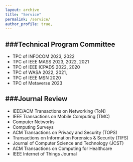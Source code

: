 ```yaml
---
layout: archive
title: "Service"
permalink: /service/
author_profile: true,
---
```



###Technical Program Committee
---
- TPC of INFOCOM 2023, 2022
- TPC of IEEE MASS 2023, 2022, 2021
- TPC of IEEE ICPADS 2022, 2020
- TPC of WASA 2022, 2021, 
- TPC of IEEE MSN 2020
- TPC of Metaverse 2023

###Journal Review
---

- IEEE/ACM Transactions on Networking (ToN)
- IEEE Transactions on Mobile Computing (TMC)
- Computer Networks
- Computing Surveys
- ACM Transactions on Privacy and Security (TOPS)
- Transactions on Information Forensics & Security (TIFS)
- Journal of Computer Science and Technology (JCST)
- ACM Transactions on Computing for Healthcare
- IEEE Internet of Things Journal







